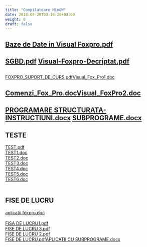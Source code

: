 ```yaml
---
title: "Compilatoare MinGW"
date: 2018-08-20T03:16:20+03:00
weight: 8
draft: false
---
```


<html>
  <head>
    <title>DomnulTudor - FOXPRO</title>
    <link rel="stylesheet" href="static/style.css" type="text/css" />
    <meta http-equiv="Content-Type" content="text/html;charset=utf-8" />
  </head>
  <body>
    <div class="wiki" id="content_view" style="display: block;">
<h2 id="toc0"> </h2>
 <h2 id="toc1"><a name="x-file:Baze de Date in Visual Foxpro.pdf"></a><a href="/files/Baze%20de%20Date%20in%20Visual%20Foxpro.pdf">Baze de Date in Visual Foxpro.pdf</a></h2>
 <h2 id="toc2"><a name="x-file:SGBD.pdf file:Visual-Foxpro-Decriptat.pdf"></a><a href="/files/SGBD.pdf">SGBD.pdf</a> <a href="/files/Visual-Foxpro-Decriptat.pdf">Visual-Foxpro-Decriptat.pdf</a></h2>
 <h2 id="toc3"> </h2>
 <a href="/files/FOXPRO_SUPORT_DE_CURS.pdf">FOXPRO_SUPORT_DE_CURS.pdf</a><a href="/files/Visual_Fox_Pro1.doc">Visual_Fox_Pro1.doc</a><br />
<h2 id="toc4"><a name="x-file:Comenzi_Fox_Pro.docfile:Visual_FoxPro2.doc"></a><a href="/files/Comenzi_Fox_Pro.doc">Comenzi_Fox_Pro.doc</a><a href="/files/Visual_FoxPro2.doc">Visual_FoxPro2.doc</a></h2>
 <h2 id="toc5"> </h2>
 <h2 id="toc6"><a name="x-file:PROGRAMARE STRUCTURATA-INSTRUCTIUNI.docx file:SUBPROGRAME.docx"></a><a href="/files/PROGRAMARE%20STRUCTURATA-INSTRUCTIUNI.docx">PROGRAMARE STRUCTURATA-INSTRUCTIUNI.docx</a> <a href="/files/SUBPROGRAME.docx">SUBPROGRAME.docx</a></h2>
 <h2 id="toc7"><a name="x-TESTE"></a>TESTE</h2>
 <a href="/files/TEST.pdf">TEST.pdf</a><br />
<a href="/files/TEST1.doc">TEST1.doc</a><br />
<a href="/files/TEST2.doc">TEST2.doc</a><br />
<a href="/files/TEST3.doc">TEST3.doc</a><br />
<a href="/files/TEST4.doc">TEST4.doc</a><br />
<a href="/files/TEST5.doc">TEST5.doc</a><br />
<a href="/files/TEST6.doc">TEST6.doc</a><br />
<br />
<h2 id="toc8"><a name="x-FISE DE LUCRU"></a>FISE DE LUCRU</h2>
 <a href="/files/aplicatii%20foxpro.doc">aplicatii foxpro.doc</a><br />
<br />
<a href="/files/FISA%20DE%20LUCRU1.pdf">FISA DE LUCRU1.pdf</a><br />
<a href="/files/FISE%20DE%20LUCRU%203.pdf">FISE DE LUCRU 3.pdf</a><br />
<a href="/files/FISE%20DE%20LUCRU%202.pdf">FISE DE LUCRU 2.pdf</a><br />
<a href="/files/FISE%20DE%20LUCRU.pdf">FISE DE LUCRU.pdf</a><a href="/files/APLICATII%20CU%20SUBPROGRAME.docx">APLICATII CU SUBPROGRAME.docx</a>
    </div>
  </body>
</html>